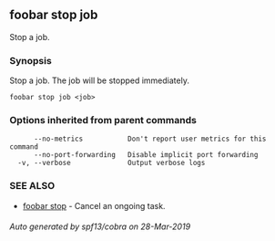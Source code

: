 ## foobar stop job

Stop a job.

### Synopsis


Stop a job.  The job will be stopped immediately.

```
foobar stop job <job>
```

### Options inherited from parent commands

```
      --no-metrics           Don't report user metrics for this command
      --no-port-forwarding   Disable implicit port forwarding
  -v, --verbose              Output verbose logs
```

### SEE ALSO
* [foobar stop](foobar_stop.md)	 - Cancel an ongoing task.

###### Auto generated by spf13/cobra on 28-Mar-2019
